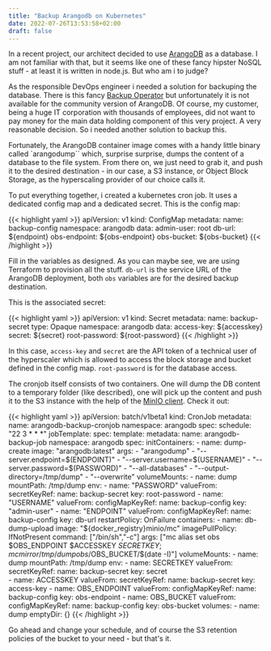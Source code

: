 ```yaml
---
title: "Backup Arangodb on Kubernetes"
date: 2022-07-26T13:53:58+02:00
draft: false
---
```


In a recent project, our architect decided to use [ArangoDB](https://www.arangodb.com/) as a database. I am not familiar with that, but it seems like one of these fancy hipster NoSQL stuff - at least it is written in node.js. But who am i to judge?

As the responsible DevOps engineer i needed a solution for backuping the database. There is this fancy [Backup Operator](https://www.arangodb.com/docs/stable/deployment-kubernetes-backup-resource.html) but unfortunately it is not available for the community version of ArangoDB. Of course, my customer, being a huge IT corporation with thousands of employees, did not want to pay money for the main data holding component of this very project. A very reasonable decision. So i needed another solution to backup this.

Fortunately, the ArangoDB container image comes with a handy little binary called `arangodump`` which, surprise surprise, dumps the content of a database to the file system. From there on, we just need to grab it, and push it to the desired destination - in our case, a S3 instance, or Object Block Storage, as the hyperscaling provider of our choice calls it.

To put everything together, i created a kubernetes cron job. It uses a dedicated config map and a dedicated secret. This is the config map:

{{< highlight yaml >}}
apiVersion: v1
kind: ConfigMap
metadata:
  name: backup-config
  namespace: arangodb
data:
  admin-user: root
  db-url: ${endpoint}
  obs-endpoint: ${obs-endpoint}
  obs-bucket: ${obs-bucket}
{{< /highlight >}}

Fill in the variables as designed. As you can maybe see, we are using Terraform to provision all the stuff. `db-url` is the service URL of the ArangoDB deployment, both `obs` variables are for the desired backup destination.

This is the associated secret:

{{< highlight yaml >}}
apiVersion: v1
kind: Secret
metadata:
  name: backup-secret
  type: Opaque
  namespace: arangodb
data:
  access-key: ${accesskey}
  secret: ${secret}
  root-password: ${root-password}
{{< /highlight >}}

In this case, `access-key` and `secret` are the API token of a technical user of the hyperscaler which is allowed to access the block storage and bucket defined in the config map. `root-password` is for the database access.

The cronjob itself consists of two containers. One will dump the DB content to a temporary folder (like described), one will pick up the content and push it to the S3 instance with the help of the [MinIO client](https://docs.min.io/docs/minio-client-complete-guide.html). Check it out:

{{< highlight yaml >}}
apiVersion: batch/v1beta1
kind: CronJob
metadata:
  name: arangodb-backup-cronjob
  namespace: arangodb
spec:
  schedule: "22 3 * * *"
  jobTemplate:
    spec:
      template:
        metadata:
          name: arangodb-backup-job
          namespace: arangodb
        spec:
          initContainers:
            - name: dump-create
              image: "arangodb:latest"
              args:
                - "arangodump"
                - "--server.endpoint=$(ENDPOINT)"
                - "--server.username=$(USERNAME)"
                - "--server.password=$(PASSWORD)"
                - "--all-databases"
                - "--output-directory=/tmp/dump"
                - "--overwrite"
              volumeMounts:
                - name: dump
                  mountPath: /tmp/dump
              env:
              - name: "PASSWORD"
                valueFrom:
                  secretKeyRef:
                    name: backup-secret
                    key: root-password     
              - name: "USERNAME"
                valueFrom:
                  configMapKeyRef:
                    name: backup-config
                    key: "admin-user"              
              - name: "ENDPOINT"
                valueFrom:
                  configMapKeyRef:
                    name: backup-config
                    key: db-url
          restartPolicy: OnFailure
          containers:
            - name: db-dump-upload
              image: "${docker_registry}minio/mc"
              imagePullPolicy: IfNotPresent
              command: ["/bin/sh","-c"]
              args: ["mc alias set obs $OBS_ENDPOINT $ACCESSKEY $SECRETKEY; mc mirror /tmp/dump obs/$OBS_BUCKET/$(date -I)"]
              volumeMounts:
                - name: dump
                  mountPath: /tmp/dump
              env:
              - name: SECRETKEY
                valueFrom:
                  secretKeyRef:
                    name: backup-secret
                    key: secret                   
              - name: ACCESSKEY
                valueFrom:
                  secretKeyRef:
                    name: backup-secret
                    key: access-key
              - name: OBS_ENDPOINT
                valueFrom:
                  configMapKeyRef:
                    name: backup-config
                    key: obs-endpoint
              - name: OBS_BUCKET
                valueFrom:
                  configMapKeyRef:
                    name: backup-config
                    key: obs-bucket
          volumes:
            - name: dump
              emptyDir: {}
{{< /highlight >}}

Go ahead and change your schedule, and of course the S3 retention policies of the bucket to your need - but that's it.